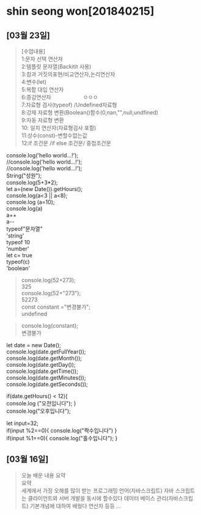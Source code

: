 # shin seong won[201840215]
## [03월 23일]
> [수업내용] </br>
1:문자 선택 연산자</br>
2:템플릿 문자열(Backitit 사용)</br>
3:참과 거짓의표현/비교연산자,논리연산자</br>
4:변수(let)</br>
5:복합 대입 연산자</br>
6:증감연산자　　　　　　ㅇㅇㅇ</br>
7:자료형 검사(typeof) /Undefined자료형</br>
8:강제 자료형 변환(Boolean()함수(0,nan,"",null,undfined)</br>
9:자동 자료형 변환 </br>
10: 일치 연산자(자료형검사 포함)</br>
11:상수(const)-변할수없는값</br>
12:if 조건문 /if else 조건문/ 중첩조건문 </br>


console.log('hello world...!'); </br>
//console.log('hello world...!');</br>
//console.log('hello world...!');</br>
String("성원");</br>
console.log(5+3*2);</br>
let a=(new Date()).getHours();</br>
console.log(a<3 || a<8);</br>
console.log (a=10);</br>
console.log(a)</br>
a++ </br>
a-- </br>
typeof"문자열"</br>
'string'</br>
typeof 10</br>
'number'</br>
let c= true</br>
typeof(c)</br>
'boolean'</br>
> console.log(52+273);  </br>
325</br>
> console.log(52+"273");</br>
52273</br>
> const constant ="변경불가";</br>
undefined</br>

> console.log(constant);</br>
변경불가</br>

let date = new Date();</br>
console.log(date.getFullYear());</br>
console.log(date.getMonth());</br>
console.log(date.getDay());</br>
console.log(date.getTime());</br>
console.log(date.getMinutes());</br>
console.log(date.getSeconds());</br>

if(date.getHours() < 12){</br>
    console.log ("오전입니다");
}</br>
console.log("오후입니다");</br>

let input=32;</br>
if(input %2==0){
    console.log("짝수입니다")
}</br>
if(input %1==0){
    console.log("홀수입니다");
}</br>


## [03월 16일]
> 오늘 배운 내용 요약 <br />
> 요약 <br />
> 세계에서 가장 오해를 많이 받는 프로그래밍 언어(자바스크립트)
>자바 스크립트는 클라이언트와 서버 개발을 동시에 할수있다
데이터 베이스 관리(자바스크립트) 기본개념에 대하여 배웠다 연산자 등등
...




